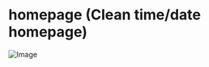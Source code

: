 # homepage (Clean time/date homepage)
![Image](https://cdn.discordapp.com/attachments/741802799351726211/857984008159756309/unknown.png)
